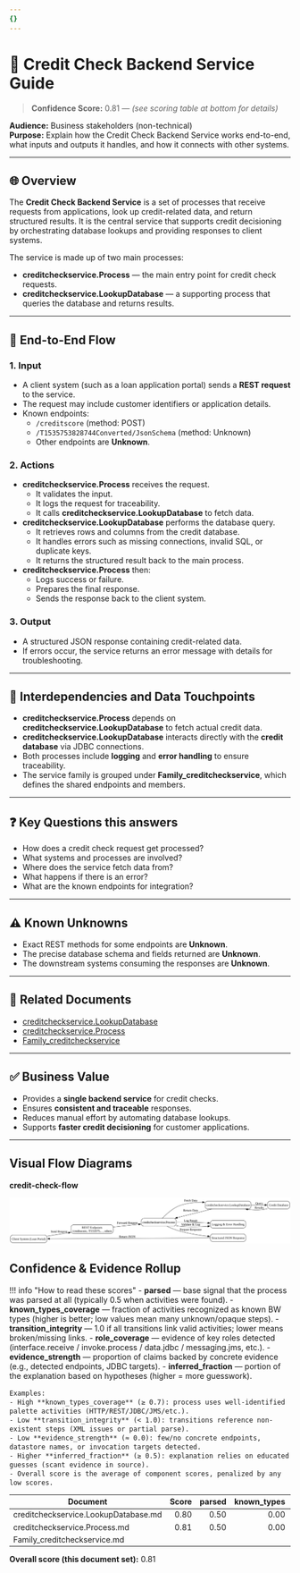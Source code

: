```yaml
---
{}
---
```


# 📘 Credit Check Backend Service Guide
<!-- CONFIDENCE_INLINE -->
> **Confidence Score:** 0.81 — *(see scoring table at bottom for details)*


**Audience:** Business stakeholders (non-technical)  
**Purpose:** Explain how the Credit Check Backend Service works end-to-end, what inputs and outputs it handles, and how it connects with other systems.

---

## 🌐 Overview
The **Credit Check Backend Service** is a set of processes that receive requests from applications, look up credit-related data, and return structured results. It is the central service that supports credit decisioning by orchestrating database lookups and providing responses to client systems.

The service is made up of two main processes:
- **creditcheckservice.Process** — the main entry point for credit check requests.  
- **creditcheckservice.LookupDatabase** — a supporting process that queries the database and returns results.

---

## 🔄 End-to-End Flow

### 1. Input
- A client system (such as a loan application portal) sends a **REST request** to the service.  
- The request may include customer identifiers or application details.  
- Known endpoints:  
  - `/creditscore` (method: POST)  
  - `/T1535753828744Converted/JsonSchema` (method: Unknown)  
  - Other endpoints are **Unknown**.

### 2. Actions
- **creditcheckservice.Process** receives the request.  
  - It validates the input.  
  - It logs the request for traceability.  
  - It calls **creditcheckservice.LookupDatabase** to fetch data.  
- **creditcheckservice.LookupDatabase** performs the database query.  
  - It retrieves rows and columns from the credit database.  
  - It handles errors such as missing connections, invalid SQL, or duplicate keys.  
  - It returns the structured result back to the main process.  
- **creditcheckservice.Process** then:  
  - Logs success or failure.  
  - Prepares the final response.  
  - Sends the response back to the client system.

### 3. Output
- A structured JSON response containing credit-related data.  
- If errors occur, the service returns an error message with details for troubleshooting.

---

## 🔗 Interdependencies and Data Touchpoints
- **creditcheckservice.Process** depends on **creditcheckservice.LookupDatabase** to fetch actual credit data.  
- **creditcheckservice.LookupDatabase** interacts directly with the **credit database** via JDBC connections.  
- Both processes include **logging** and **error handling** to ensure traceability.  
- The service family is grouped under **Family_creditcheckservice**, which defines the shared endpoints and members.

---

## ❓ Key Questions this answers
- How does a credit check request get processed?  
- What systems and processes are involved?  
- Where does the service fetch data from?  
- What happens if there is an error?  
- What are the known endpoints for integration?  

---

## ⚠️ Known Unknowns
- Exact REST methods for some endpoints are **Unknown**.  
- The precise database schema and fields returned are **Unknown**.  
- The downstream systems consuming the responses are **Unknown**.  

---

## 📑 Related Documents
- [creditcheckservice.LookupDatabase](creditcheckservice.LookupDatabase.md)  
- [creditcheckservice.Process](creditcheckservice.Process.md)  
- [Family_creditcheckservice](Family_creditcheckservice.md)  

---

## ✅ Business Value
- Provides a **single backend service** for credit checks.  
- Ensures **consistent and traceable** responses.  
- Reduces manual effort by automating database lookups.  
- Supports **faster credit decisioning** for customer applications.  

---




## Visual Flow Diagrams

**credit-check-flow**

![Flow](assets/graphs/creditcheck-backend-credit-check-flow.svg)

<!-- CONFIDENCE_ROLLUP_START -->
## Confidence & Evidence Rollup

!!! info "How to read these scores"
    - **parsed** — base signal that the process was parsed at all (typically 0.5 when activities were found).
    - **known_types_coverage** — fraction of activities recognized as known BW types (higher is better; low values mean many unknown/opaque steps).
    - **transition_integrity** — 1.0 if all transitions link valid activities; lower means broken/missing links.
    - **role_coverage** — evidence of key roles detected (interface.receive / invoke.process / data.jdbc / messaging.jms, etc.).
    - **evidence_strength** — proportion of claims backed by concrete evidence (e.g., detected endpoints, JDBC targets).
    - **inferred_fraction** — portion of the explanation based on hypotheses (higher = more guesswork).

    Examples:
    - High **known_types_coverage** (≥ 0.7): process uses well-identified palette activities (HTTP/REST/JDBC/JMS/etc.).
    - Low **transition_integrity** (< 1.0): transitions reference non-existent steps (XML issues or partial parse).
    - Low **evidence_strength** (≈ 0.0): few/no concrete endpoints, datastore names, or invocation targets detected.
    - Higher **inferred_fraction** (≥ 0.5): explanation relies on educated guesses (scant evidence in source).
    - Overall score is the average of component scores, penalized by any low scores.
| Document | Score | parsed | known_types | transition_integrity | role_coverage | evidence_strength | inferred_fraction |
|---|---:|---:|---:|---:|---:|---:|---:|
| creditcheckservice.LookupDatabase.md | 0.80 | 0.50 | 0.00 | 1.00 | 0.03 | 1.00 | 0.00 |
| creditcheckservice.Process.md | 0.81 | 0.50 | 0.00 | 1.00 | 0.07 | 1.00 | 0.00 |
| Family_creditcheckservice.md |  |  |  |  |  |  |  |

**Overall score (this document set):** 0.81

<!-- CONFIDENCE_ROLLUP_END -->
